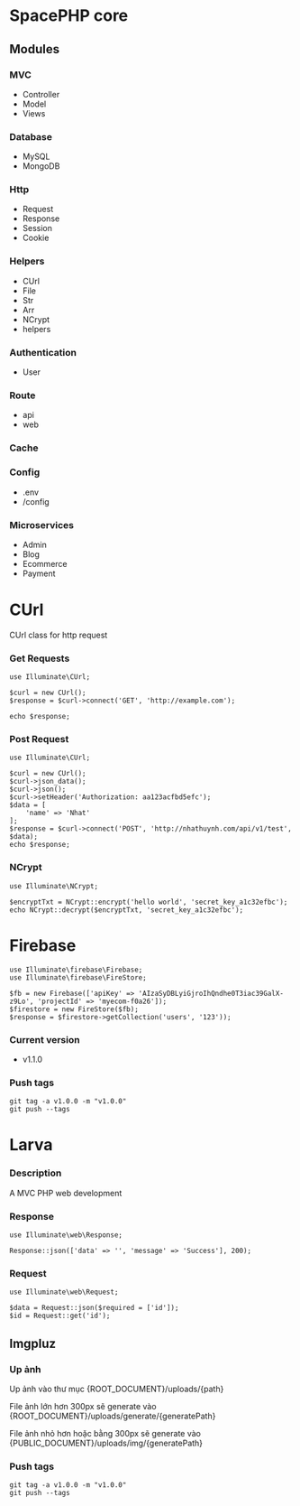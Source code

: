 # SpacePHP core
## Modules
### MVC
- Controller
- Model
- Views
### Database
- MySQL
- MongoDB
### Http
- Request
- Response
- Session
- Cookie
### Helpers
- CUrl
- File
- Str
- Arr
- NCrypt
- helpers
### Authentication
- User
### Route
- api
- web
### Cache

### Config
- .env
- /config
### Microservices
- Admin
- Blog
- Ecommerce
- Payment

# CUrl
CUrl class for http request

### Get Requests
```
use Illuminate\CUrl;

$curl = new CUrl();
$response = $curl->connect('GET', 'http://example.com');

echo $response;
```

### Post Request
```
use Illuminate\CUrl;

$curl = new CUrl();
$curl->json_data();
$curl->json();
$curl->setHeader('Authorization: aa123acfbd5efc');
$data = [
    'name' => 'Nhat'
];
$response = $curl->connect('POST', 'http://nhathuynh.com/api/v1/test', $data);
echo $response;
```

### NCrypt
```
use Illuminate\NCrypt;

$encryptTxt = NCrypt::encrypt('hello world', 'secret_key_a1c32efbc');
echo NCrypt::decrypt($encryptTxt, 'secret_key_a1c32efbc');
```

# Firebase
```
use Illuminate\firebase\Firebase;
use Illuminate\firebase\FireStore;

$fb = new Firebase(['apiKey' => 'AIzaSyDBLyiGjroIhQndhe0T3iac39GalX-z9Lo', 'projectId' => 'myecom-f0a26']);
$firestore = new FireStore($fb);
$response = $firestore->getCollection('users', '123'));
```

### Current version
- v1.1.0
### Push tags
```
git tag -a v1.0.0 -m "v1.0.0"
git push --tags
```

# Larva
### Description
A MVC PHP web development

### Response
```
use Illuminate\web\Response;

Response::json(['data' => '', 'message' => 'Success'], 200);
```

### Request
```
use Illuminate\web\Request;

$data = Request::json($required = ['id']);
$id = Request::get('id');
```

## Imgpluz
### Up ảnh
Up ảnh vào thư mục {ROOT_DOCUMENT}/uploads/{path}

File ảnh lớn hơn 300px sẽ generate vào {ROOT_DOCUMENT}/uploads/generate/{generatePath}

File ảnh nhỏ hơn hoặc bằng 300px sẽ generate vào {PUBLIC_DOCUMENT}/uploads/img/{generatePath}

### Push tags
```
git tag -a v1.0.0 -m "v1.0.0"
git push --tags
```

